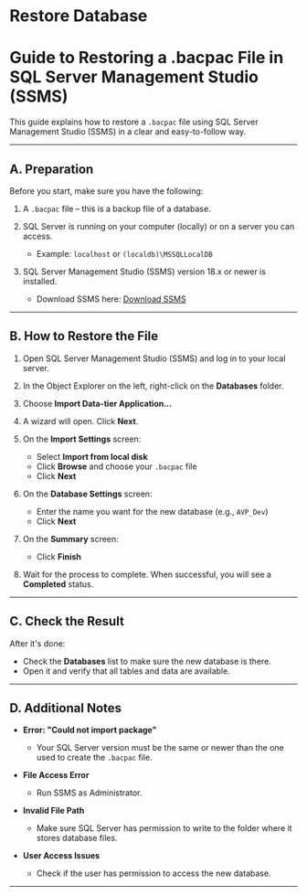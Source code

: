 # Restore Database
# Guide to Restoring a .bacpac File in SQL Server Management Studio (SSMS)

This guide explains how to restore a `.bacpac` file using SQL Server Management Studio (SSMS) in a clear and easy-to-follow way.

---

## A. Preparation

Before you start, make sure you have the following:

1. A `.bacpac` file – this is a backup file of a database.

2. SQL Server is running on your computer (locally) or on a server you can access.

   - Example: `localhost` or `(localdb)\MSSQLLocalDB`

3. SQL Server Management Studio (SSMS) version 18.x or newer is installed.

   - Download SSMS here: [Download SSMS](https://learn.microsoft.com/en-us/sql/ssms/download-sql-server-management-studio-ssms)

---

## B. How to Restore the File

1. Open SQL Server Management Studio (SSMS) and log in to your local server.

2. In the Object Explorer on the left, right-click on the **Databases** folder.

3. Choose **Import Data-tier Application...**

4. A wizard will open. Click **Next**.

5. On the **Import Settings** screen:

   - Select **Import from local disk**
   - Click **Browse** and choose your `.bacpac` file
   - Click **Next**

6. On the **Database Settings** screen:

   - Enter the name you want for the new database (e.g., `AVP_Dev`)
   - Click **Next**

7. On the **Summary** screen:

   - Click **Finish**

8. Wait for the process to complete. When successful, you will see a **Completed** status.

---

## C. Check the Result

After it's done:

- Check the **Databases** list to make sure the new database is there.
- Open it and verify that all tables and data are available.

---

## D. Additional Notes

- **Error: "Could not import package"**  
  - Your SQL Server version must be the same or newer than the one used to create the `.bacpac` file.

- **File Access Error**  
  - Run SSMS as Administrator.

- **Invalid File Path**  
  - Make sure SQL Server has permission to write to the folder where it stores database files.

- **User Access Issues**  
  - Check if the user has permission to access the new database.

---
